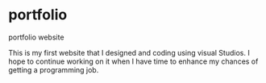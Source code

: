 # portfolio
portfolio website

This is my first website that I designed and coding using visual Studios. I hope to continue working on it when I have time to enhance my chances of getting a programming job. 
